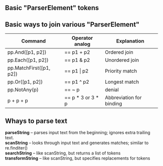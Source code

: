 ## Basic "ParserElement" tokens




## Basic ways to join various "ParserElement"
| Command                 | Operator analog   | Explanation              |
|-------------------------|-------------------|--------------------------|
| pp.And([p1, p2])        | == p1 + p2        | Ordered join             |
| pp.Each([p1, p2])       | == p1 & p2        | Unordered join           |
| pp.MatchFirst([p1, p2]) | == p1 \| p2       | Priority match           |
| pp.Or([p1, p2])         | == p1 ^ p2        | Longest match            |
| pp.NotAny(p)            | == ~ p            | denial                   |
| p + p + p               | == p * 3 or 3 * p | Abbreviation for binding |


## Whays to parse text
**parseString** – parses input text from the beginning; ignores extra trailing text.\
**scanString** – looks through input text and generates matches; similar to re.finditer() \
**searchString** – like scanString, but returns a list of tokens \
**transformString** – like scanString, but specifies replacements for tokens
